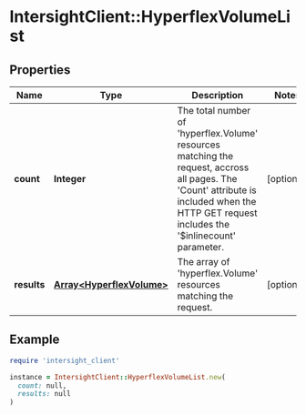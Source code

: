 # IntersightClient::HyperflexVolumeList

## Properties

| Name | Type | Description | Notes |
| ---- | ---- | ----------- | ----- |
| **count** | **Integer** | The total number of &#39;hyperflex.Volume&#39; resources matching the request, accross all pages. The &#39;Count&#39; attribute is included when the HTTP GET request includes the &#39;$inlinecount&#39; parameter. | [optional] |
| **results** | [**Array&lt;HyperflexVolume&gt;**](HyperflexVolume.md) | The array of &#39;hyperflex.Volume&#39; resources matching the request. | [optional] |

## Example

```ruby
require 'intersight_client'

instance = IntersightClient::HyperflexVolumeList.new(
  count: null,
  results: null
)
```

